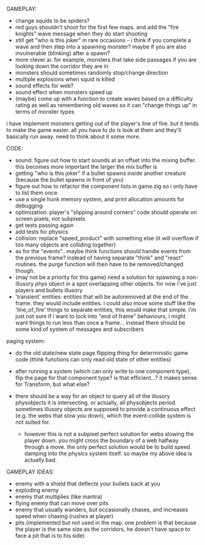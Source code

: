 GAMEPLAY:
- change squids to be spiders?
- red guys shouldn't shoot for the first few maps. and add the "fire knights" wave message when they do start shooting
- still get "who is this joker" in rare occasions - i think if you complete a wave and then step into a spawning monster? maybe if you are also invulnerable (blinking) after a spawn?
- more clever ai. for example, monsters that take side passages if you are looking down the corridor they are in
- monsters should sometimes randomly stop/change direction
- multiple explosions when squid is killed
- sound effects for web?
- sound effect when monsters speed up
- (maybe) come up with a function to create waves based on a difficulty rating as well as remembering old waves so it can "change things up" in terms of monster types

i have implement monsters getting out of the player's line of fire. but it tends to make the game easier. all you have to do is look at them and they'll basically run away. need to think about it some more.

CODE:
- sound: figure out how to start sounds at an offset into the mixing buffer. this becomes more important the larger the mix buffer is
- getting "who is this joker" if a bullet spawns inside another creature (because the bullet spawns in front of you)
- figure out how to refactor the component lists in game.zig so i only have to list them once
- use a single hunk memory system, and print allocation amounts for debugging
- optimization: player's "slipping around corners" code should operate on screen pixels, not subpixels
- get tests passing again
- add tests for physics
- collision: replace "speed_product" with something else (it will overflow if too many objects are colliding together)
- as for the "events".. maybe think functions should handle events from the previous frame? instead of having separate "think" and "react" routines. the purge function will then have to be removed/changed though.
- (may not be a priority for this game) need a solution for spawning a non-illusory phys object in a spot overlapping other objects. for now i've just players and bullets illusory
- 'transient' entities: entities that will be autoremoved at the end of the frame. they would include entities. i could also move some stuff like the 'line_of_fire' things to separate entities, this would make that simple. i'm just not sure if i want to lock into "end of frame" behaviours, i might want things to run less than once a frame... instead there should be some kind of system of messages and subscribers

paging system:
- do the old state/new state page flipping thing for deterministic game code (think functions can only read old state of other entities)
- after running a system (which can only write to one component type), flip the page for that component type? is that efficient...? it makes sense for Transform, but what else?

- there should be a way for an object to query all of the illusory physobjects it is intersecting. or actually, all physobjects period. sometimes illusory objects are supposed to provide a continuous effect (e.g. the webs that slow you down), which the event-collide system is not suited for.
  - however this is not a subpixel perfect solution for webs slowing the player down. you might cross the boundary of a web halfway through a move. the only perfect solution would be to build speed damping into the physics system itself. so maybe my above idea is actually bad.

GAMEPLAY IDEAS:
- enemy with a shield that deflects your bullets back at you
- exploding enemy
- enemy that multiplies (like mantra)
- flying enemy that can move over pits
- enemy that usually wanders, but occasionally chases, and increases speed when chasing (rushes at player)
- pits (implemented but not used in the map. one problem is that because the player is the same size as the corridors, he doesn't have space to face a pit that is to his side)
